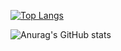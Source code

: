 
[![Top Langs](https://github-readme-stats.vercel.app/api/top-langs/?username=mu-costa&layout=compact)](https://github.com/mu-costa/github-readme-stats)

![Anurag's GitHub stats](https://github-readme-stats.vercel.app/api?username=mu-costa&show_icons=true&theme=radical&card_width=300)
